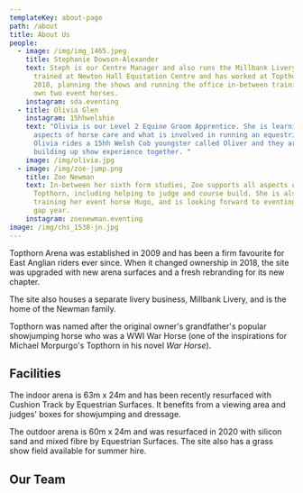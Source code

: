 ```yaml
---
templateKey: about-page
path: /about
title: About Us
people:
  - image: /img/img_1465.jpeg
    title: Stephanie Dowson-Alexander
    text: Steph is our Centre Manager and also runs the Millbank Livery. Steph
      trained at Newton Hall Equitation Centre and has worked at Topthorn since
      2018, planning the shows and running the office in-between training her
      own two event horses.
    instagram: sda.eventing
  - title: Olivia Glen
    instagram: 15hhwelshie
    text: "Olivia is our Level 2 Equine Groom Apprentice. She is learning all
      aspects of horse care and what is involved in running an equestrian venue.
      Olivia rides a 15hh Welsh Cob youngster called Oliver and they are
      building up show experience together. "
    image: /img/olivia.jpg
  - image: /img/zoe-jump.png
    title: Zoe Newman
    text: In-between her sixth form studies, Zoe supports all aspects of life at
      Topthorn, including helping to judge and course build. She is also
      training her event horse Hugo, and is looking forward to eventing in her
      gap year.
    instagram: zoenewman.eventing
image: /img/chs_1538-jn.jpg
---
```


Topthorn Arena was established in 2009 and has been a firm favourite for East Anglian riders ever since. When it changed ownership in 2018, the site was upgraded with new arena surfaces and a fresh rebranding for its new chapter.

The site also houses a separate livery business, Millbank Livery, and is the home of the Newman family.

Topthorn was named after the original owner's grandfather's popular showjumping horse who was a WWI War Horse (one of the inspirations for Michael Morpurgo's Topthorn in his novel _War Horse_).

## Facilities

The indoor arena is 63m x 24m and has been recently resurfaced with Cushion Track by Equestrian Surfaces. It benefits from a viewing area and judges' boxes for showjumping and dressage.

The outdoor arena is 60m x 24m and was resurfaced in 2020 with silicon sand and mixed fibre by Equestrian Surfaces. The site also has a grass show field available for summer hire.

## Our Team
